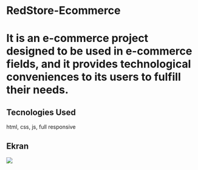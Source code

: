 <h1>RedStore-Ecommerce<h1>

It is an e-commerce project designed to be used in e-commerce fields, and it provides technological conveniences to its users to fulfill their needs.

<h2>Tecnologies Used</h2>

html, css, js, full responsive

<h2>Ekran</h2>

![](ekran.gif)
